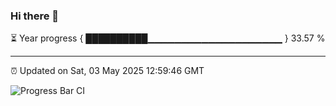 ### Hi there 👋

⏳ Year progress { ██████████▁▁▁▁▁▁▁▁▁▁▁▁▁▁▁▁▁▁▁▁ } 33.57 %

---

⏰ Updated on Sat, 03 May 2025 12:59:46 GMT

![Progress Bar CI](https://github.com/IshwaranRudhara/GIT-ACTION/workflows/Progress%20Bar%20CI/badge.svg)
